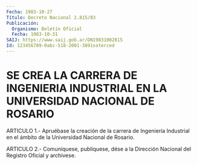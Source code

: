 ```yaml
---
Fecha: 1983-10-27
Título: Decreto Nacional 2.815/83
Publicación:
  Organismo: Boletín Oficial
  Fecha: 1983-10-31
SAIJ: https://www.saij.gob.ar/DN19831002815
Id: 123456789-0abc-518-2001-3891soterced
---
```

# SE CREA LA CARRERA DE INGENIERIA INDUSTRIAL EN LA UNIVERSIDAD NACIONAL DE ROSARIO

<a id="1"></a>
ARTICULO  1.-  Apruébase  la  creación  de la carrera de Ingeniería Industrial  en  el ámbito de la Universidad  Nacional  de  Rosario.

<a id="2"></a>
ARTICULO  2.- Comuníquese, publíquese, dése a la Dirección Nacional del Registro Oficial y archívese.